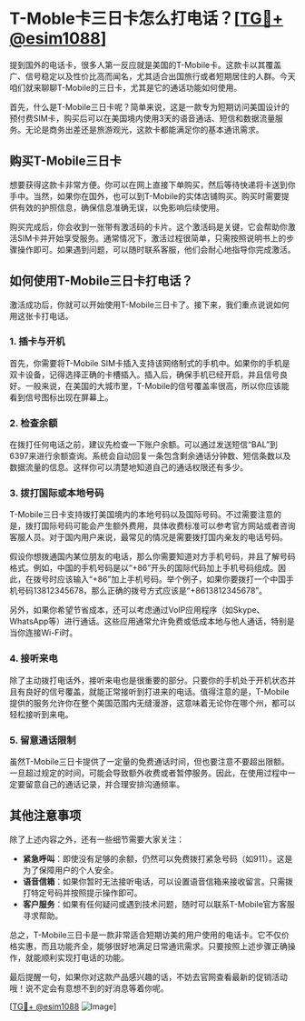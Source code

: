 # T-Moble卡三日卡怎么打电话？[[TG💪+ @esim1088](https://t.me/s/esim1088)]

提到国外的电话卡，很多人第一反应就是美国的T-Mobile卡。这款卡以其覆盖广、信号稳定以及性价比高而闻名，尤其适合出国旅行或者短期居住的人群。今天咱们就来聊聊T-Mobile的三日卡，尤其是它的通话功能如何使用。

首先，什么是T-Mobile三日卡呢？简单来说，这是一款专为短期访问美国设计的预付费SIM卡，购买后可以在美国境内使用3天的语音通话、短信和数据流量服务。无论是商务出差还是旅游观光，这款卡都能满足你的基本通讯需求。

## 购买T-Mobile三日卡

想要获得这款卡非常方便。你可以在网上直接下单购买，然后等待快递将卡送到你手中。当然，如果你在国外，也可以到T-Mobile的实体店铺购买。购买时需要提供有效的护照信息，确保信息准确无误，以免影响后续使用。

购买完成后，你会收到一张带有激活码的卡片。这个激活码是关键，它会帮助你激活SIM卡并开始享受服务。通常情况下，激活过程很简单，只需按照说明书上的步骤操作即可。如果遇到问题，可以随时联系客服，他们会耐心地指导你完成激活。

## 如何使用T-Mobile三日卡打电话？

激活成功后，你就可以开始使用T-Mobile三日卡了。接下来，我们重点说说如何用这张卡打电话。

### 1. 插卡与开机

首先，你需要将T-Mobile SIM卡插入支持该网络制式的手机中。如果你的手机是双卡设备，记得选择正确的卡槽插入。插入后，确保手机已经开启，并且信号良好。一般来说，在美国的大城市里，T-Mobile的信号覆盖率很高，所以你应该能看到信号图标出现在屏幕上。

### 2. 检查余额

在拨打任何电话之前，建议先检查一下账户余额。可以通过发送短信“BAL”到6397来进行余额查询。系统会自动回复一条包含剩余通话分钟数、短信条数以及数据流量的信息。这样你可以清楚地知道自己的通话权限还有多少。

### 3. 拨打国际或本地号码

T-Mobile三日卡支持拨打美国境内的本地号码以及国际号码。不过需要注意的是，拨打国际号码可能会产生额外费用，具体收费标准可以参考官方网站或者咨询客服人员。对于国内用户来说，最常见的情况是需要拨打国内亲友的电话号码。

假设你想拨通国内某位朋友的电话，那么你需要知道对方手机号码，并且了解号码格式。例如，中国的手机号码是以“+86”开头的国际代码加上手机号码组成。因此，在拨号时应该输入“+86”加上手机号码。举个例子，如果你要拨打一个中国手机号码13812345678，那么正确的拨号方式应该是“+8613812345678”。

另外，如果你希望节省成本，还可以考虑通过VoIP应用程序（如Skype、WhatsApp等）进行通话。这些应用通常允许免费或低成本地与他人通话，特别是当你连接Wi-Fi时。

### 4. 接听来电

除了主动拨打电话外，接听来电也是很重要的部分。只要你的手机处于开机状态并且有良好的信号覆盖，就能正常接听到打进来的电话。值得注意的是，T-Mobile提供的服务允许你在整个美国范围内无缝漫游，这意味着无论你在哪个州，都可以轻松接听到来电。

### 5. 留意通话限制

虽然T-Mobile三日卡提供了一定量的免费通话时间，但也要注意不要超出限额。一旦超过规定的时间，可能会导致额外收费或者暂停服务。因此，在使用过程中一定要留意自己的通话记录，并合理安排沟通频率。

## 其他注意事项

除了上述内容之外，还有一些细节需要大家关注：

- **紧急呼叫**：即使没有足够的余额，仍然可以免费拨打紧急号码（如911）。这是为了保障用户的个人安全。
- **语音信箱**：如果你暂时无法接听电话，可以设置语音信箱来接收留言。只需拨打特定号码并按照提示操作即可。
- **客户服务**：如果有任何疑问或遇到技术问题，随时可以联系T-Mobile官方客服寻求帮助。

总之，T-Mobile三日卡是一款非常适合短期访美的用户使用的电话卡。它不仅价格实惠，而且功能齐全，能够很好地满足日常通讯需求。只要按照上述步骤正确操作，就能顺利实现打电话的功能。

最后提醒一句，如果你对这款产品感兴趣的话，不妨去官网查看最新的促销活动哦！说不定会有意想不到的好消息等着你呢。

[[TG💪+ @esim1088](https://t.me/s/esim1088) ![Image](https://i.postimg.cc/4NQfJmqS/Snipaste-2025-05-13-00-14-12.png)]
